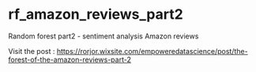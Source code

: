 # rf_amazon_reviews_part2
Random forest part2 - sentiment analysis Amazon reviews

Visit the post : https://rorjor.wixsite.com/empoweredatascience/post/the-forest-of-the-amazon-reviews-part-2
